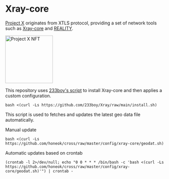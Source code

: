 # Xray-core

[Project X][1] originates from XTLS protocol, providing a set of network tools such as [Xray-core][2] and [REALITY][3].

<img src="https://raw2.seadn.io/ethereum/0x5ee362866001613093361eb8569d59c4141b76d1/7fa9ce900fb39b44226348db330e32/8b7fa9ce900fb39b44226348db330e32.svg" alt="Project X NFT" width="150"/>

This repository uses [233boy's script][4] to install Xray-core and then applies a custom configuration.

```shell
bash <(curl -Ls https://github.com/233boy/Xray/raw/main/install.sh)
```

This script is used to fetches and updates the latest geo data file automatically.

Manual update

```shell
bash <(curl -Ls https://github.com/honeok/cross/raw/master/config/xray-core/geodat.sh)
```

Automatic updates based on crontab

```shell
(crontab -l 2>/dev/null; echo "0 0 * * * /bin/bash -c 'bash <(curl -Ls https://github.com/honeok/cross/raw/master/config/xray-core/geodat.sh)'") | crontab -
```

[1]: https://github.com/XTLS
[2]: https://github.com/XTLS/Xray-core
[3]: https://github.com/XTLS/REALITY
[4]: https://github.com/233boy/Xray